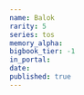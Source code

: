 ```yaml
---
name: Balok
rarity: 5
series: tos
memory_alpha:
bigbook_tier: -1
in_portal:
date:
published: true
---
```




